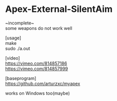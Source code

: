# Apex-External-SilentAim  
  
~incomplete~  
some weapons do not work well  
  
[usage]  
make  
sudo ./a.out  
  
[video]  
https://vimeo.com/814857186  
https://vimeo.com/814857999  
  
[baseprogram]  
https://github.com/arturzxc/myapex  
  
works on Windows too(maybe)  
  
